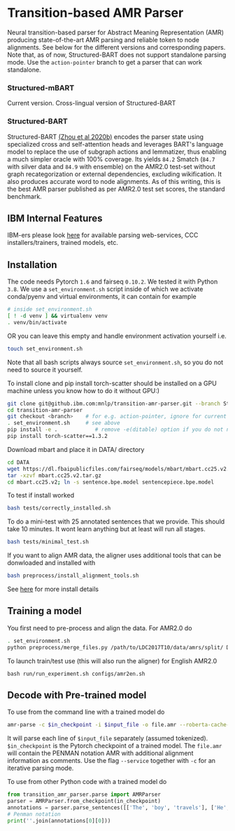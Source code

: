 Transition-based AMR Parser
============================

Neural transition-based parser for Abstract Meaning Representation (AMR) producing state-of-the-art AMR parsing and reliable token to node alignments. See below for the different versions and corresponding papers. Note that, as of now, Structured-BART does not support standalone parsing mode. Use the `action-pointer` branch to get a parser that can work standalone.

### Structured-mBART

Current version. Cross-lingual version of Structured-BART

### Structured-BART 

Structured-BART [(Zhou et al 2020b)](https://openreview.net/forum?id=qjDQCHLXCNj) encodes the parser state using specialized cross and self-attention heads and leverages BART's language model to replace the use of subgraph actions and lemmatizer, thus enabling a much simpler oracle with 100% coverage. Its yields `84.2` Smatch (`84.7` with silver data and `84.9` with ensemble) on the AMR2.0 test-set without graph recategorization or external dependencies, excluding wikification. It also produces accurate word to node alignments. As of this writing, this is the best AMR parser published as per AMR2.0 test set scores, the standard benchmark.

## IBM Internal Features

IBM-ers please look [here](https://github.ibm.com/mnlp/transition-amr-parser/wiki) for available parsing web-services, CCC installers/trainers, trained models, etc. 

## Installation

The code needs Pytorch `1.6` and fairseq `0.10.2`. We tested it with Python `3.8`. We use a `set_environment.sh` script inside of which we activate conda/pyenv and virtual environments, it can contain for example 

```bash
# inside set_environment.sh
[ ! -d venv ] && virtualenv venv
. venv/bin/activate
```
OR you can leave this empty and handle environment activation yourself i.e.

```bash
touch set_environment.sh
```

Note that all bash scripts always source `set_environment.sh`, so you do not need to source it yourself.

To install clone and pip install
torch-scatter should be installed on a GPU machine unless you know how to do it without GPU:)

```bash
git clone git@github.ibm.com:mnlp/transition-amr-parser.git --branch Structured-mBART -s Structured-mBART
cd transition-amr-parser
git checkout <branch>    # for e.g. action-pointer, ignore for current version
. set_environment.sh     # see above
pip install -e .            # remove -e(ditable) option if you do not need to modifiy the source code
pip install torch-scatter==1.3.2
```

Download mbart and place it in DATA/ directory
```bash
cd DATA
wget https://dl.fbaipublicfiles.com/fairseq/models/mbart/mbart.cc25.v2.tar.gz;
tar -xzvf mbart.cc25.v2.tar.gz
cd mbart.cc25.v2; ln -s sentence.bpe.model sentencepiece.bpe.model
```

To test if install worked
```bash
bash tests/correctly_installed.sh
```
To do a mini-test with 25 annotated sentences that we provide. This should take 10 minutes. It wont learn anything but at least will run all stages.
```bash
bash tests/minimal_test.sh
```


If you want to align AMR data, the aligner uses additional tools that can be donwloaded and installed with

```bash
bash preprocess/install_alignment_tools.sh
```

See [here](scripts/README.md#install-details) for more install details

## Training a model

You first need to pre-process and align the data. For AMR2.0 do

```bash
. set_environment.sh
python preprocess/merge_files.py /path/to/LDC2017T10/data/amrs/split/ DATA/AMR2.0/corpora/
```

To launch train/test use (this will also run the aligner) for English AMR2.0

```
bash run/run_experiment.sh configs/amr2en.sh
```

## Decode with Pre-trained model

To use from the command line with a trained model do

```bash
amr-parse -c $in_checkpoint -i $input_file -o file.amr --roberta-cache-path DATA/mbart.cc25.v2
```

It will parse each line of `$input_file` separately (assumed tokenized).
`$in_checkpoint` is the Pytorch checkpoint of a trained model. The `file.amr`
will contain the PENMAN notation AMR with additional alignment information as
comments. Use the flag `--service` together with `-c` for an iterative parsing
mode.

To use from other Python code with a trained model do

```python
from transition_amr_parser.parse import AMRParser
parser = AMRParser.from_checkpoint(in_checkpoint)
annotations = parser.parse_sentences([['The', 'boy', 'travels'], ['He', 'visits', 'places']])
# Penman notation
print(''.join(annotations[0][0]))
```
